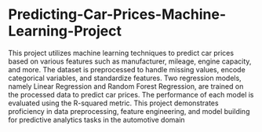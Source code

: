 # Predicting-Car-Prices-Machine-Learning-Project
This project utilizes machine learning techniques to predict car prices based on
various features such as manufacturer, mileage, engine capacity, and more. The
dataset is preprocessed to handle missing values, encode categorical variables,
and standardize features. Two regression models, namely Linear Regression and
Random Forest Regression, are trained on the processed data to predict car
prices.
The performance of each model is evaluated using the R-squared metric. This
project demonstrates proficiency in data preprocessing, feature engineering, and
model building for predictive analytics tasks in the automotive domain
